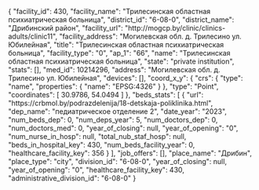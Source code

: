 {
    "facility_id": 430,
    "facility_name": "Трилесинская областная психиатрическая больница",
    "district_id": "6-08-0",
    "district_name": "Дрибинский район",
    "facility_url": "http:\/\/mogcp.by\/clinic\/clinics-adults\/clinic11",
    "facility_address": "Могилевская обл. д. Трилесино ул. Юбилейная",
    "title": "Трилесинская областная психиатрическая больница",
    "facility_type": "0",
    "ap_1": "66",
    "name": "Трилесинская областная психиатрическая больница",
    "state": "private institution",
    "stats": [],
    "med_id": 10214296,
    "address": "Могилевская обл. д. Трилесино ул. Юбилейная",
    "devices": [],
    "coord_x_y": {
        "crs": {
            "type": "name",
            "properties": {
                "name": "EPSG:4326"
            }
        },
        "type": "Point",
        "coordinates": [
            30.9786,
            54.0494
        ]
    },
    "beds_stats": [
        {
            "url": "https:\/\/crbmol.by\/podrazdelenija\/18-detskaja-poliklinika.html",
            "dep_name": "педиатрическое отделение 2",
            "date_year": "2023",
            "num_beds_dep": 0,
            "num_deps_year": 5,
            "num_doctors_dep": 0,
            "num_doctors_med": 0,
            "year_of_closing": null,
            "year_of_opening": "0",
            "num_nurse_in_hosp": null,
            "total_nub_staf_hosp": null,
            "beds_in_hospital_key": 430,
            "num_beds_facility_year": 0,
            "healthcare_facility_key": 356
        }
    ],
    "job_offers": [],
    "place_name": "Дрибин",
    "place_type": "city",
    "division_id": "6-08-0",
    "year_of_closing": null,
    "year_of_opening": "0",
    "healthcare_facility_key": 430,
    "administrative_division_id": "6-08-0"
}